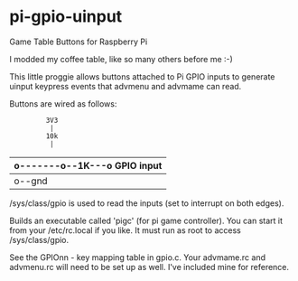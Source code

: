 pi-gpio-uinput
==============

Game Table Buttons for Raspberry Pi

I modded my coffee table, like so many others before me :-)

This little proggie allows buttons attached to Pi GPIO inputs to
generate uinput keypress events that advmenu and advmame can read.

Buttons are wired as follows:

             3V3
              |
             10k
              |
   |  o-------o--1K---o GPIO input
  -|             
   |  o--gnd

/sys/class/gpio is used to read the inputs (set to interrupt on both edges).

Builds an executable called 'pigc' (for pi game controller).
You can start it from your /etc/rc.local if you like.  It must run as root
to access /sys/class/gpio.

See the GPIOnn - key mapping table in gpio.c.
Your advmame.rc and advmenu.rc will need to be set up as well.
I've included mine for reference.
